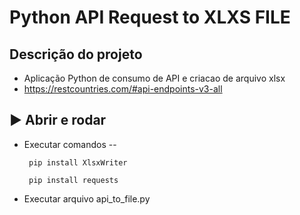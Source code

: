 # Python API Request to XLXS FILE

## **Descrição do projeto**

* Aplicação Python de consumo de API e criacao de arquivo xlsx
* https://restcountries.com/#api-endpoints-v3-all

## ▶️ **Abrir e rodar**
 * Executar comandos --

        pip install XlsxWriter

        pip install requests
 * Executar arquivo api_to_file.py

